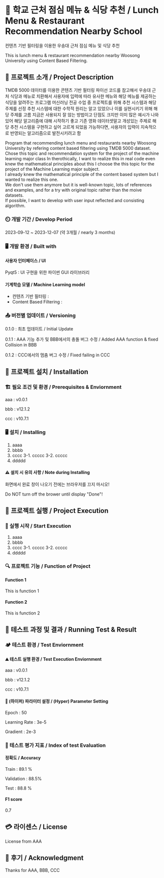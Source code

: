 # 📛  학교 근처 점심 메뉴 & 식당 추천  / Lunch Menu & Restaurant Recommendation Nearby School
컨텐츠 기반 필터링을 이용한 우송대 근처 점심 메뉴 및 식당 추천

 This is lunch menu & restaurant recommendation nearby Woosong University using Content Based Filtering.

## 🧾 프로젝트 소개 / Project Description
TMDB 5000 데이터를 이용한 콘텐츠 기반 필터링 파이선 코드를 참고해서 우송대 근처 식당과 메뉴로 치환해서 사용자에 입력에 따라 유사한 메뉴와 해당 메뉴를 제공하는 식당을 알려주는 프로그램
머신러닝 전공 수업 중 프로젝트를 위해 추천 시스템과 해당 주제를 선정
추천 시스템에 대한 수학적 원리는 알고 있었으나 이를 실현시키기 위해 해당 주제를 고름
지금은 사용되지 잘 않는 방법이고 단점도 크지만 이미 많은 예시가 나와 있어 해당 알고리즘에 대해 시작하기 좋고 기존 영화 데이터셋말고 개성있는 주제로 해당 추천 시스템을 구현하고 싶어 고르게 되었음
가능하다면, 사용자의 입력이 지속적으로 반영되는 알고리즘으로 발전시키려고 함

Program that recommending lunch menu and restaurants nearby Woosong University by refering content based filtering using TMDB 5000 dataset. Chose this topic and recommendation system for the project of the machine learning major class
In therothically, I want to realize this in real code even knew the mathematical principles about this
I choose the this topic for the project of the Machine Learning major subject.  
I already knew the mathematical principle of the content based system but I wanted to realize this one.  
We don't use them anymore but it is well-known topic, lots of references and examples, and for a try with original topic rather than the moive datasets.  
If possible, I want to develop with user input reflected and consisting algorithm.  

### ⏲️ 개발 기간 / Develop Period
 2023-09-12 ~ 2023-12-07 (약 3개월 / nearly 3 months)

### 🖥️ 개발 환경 / Built with
#### 사용자 인터페이스 / UI
 Pyqt5 : UI 구현을 위한 파이썬 GUI 라이브러리

#### 기계학습 모델 / Machine Learning model
 
+ 컨텐츠 기반 필터링 : 
+ Content Based Filtering :

### 📤 버전별 업데이트 / Versioning
0.1.0 : 최초 업데이트 / Initial Update


0.1.1 : AAA 기능 추가 및 BBB에서의 충돌 버그 수정 / Added AAA function & fixed Collision in BBB


0.1.2 : CCC에서의 멈춤 버그 수정 / Fixed failing in CCC

## 🔌 프로젝트 설치 /  Installation
### 🏗️ 필요 조건 및 환경 / Prerequisites & Enviornment
aaa : v0.0.1


bbb : v12.1.2


ccc : v10.7.1

### 🖥️ 설치 / Installing
1. aaaa
2. bbbb
3. cccc
3-1. ccccc
3-2. ccccc
4. ddddd

#### ⚠️ 설치 시 유의 사항 / Note during Installing
화면에서 완료 창이 나오기 전에는 브라우저를 끄지 마시오!

Do NOT turn off the brower until display "Done"!

## 🏁 프로젝트 실행 / Project Execution
### 📣 실행 시작 / Start Execution
1. aaaa
2. bbbb
3. cccc
3-1. ccccc
3-2. ccccc
4. ddddd

### 🔍 프로젝트 기능 / Function of Project
#### Function 1
This is function 1

#### Function 2
This is function 2

## 📝 테스트 과정 및 결과 / Running Test & Result
### 🏕️ 테스트 환경 / Test Enviornment
#### ⛰️ 테스트 실행 환경 / Test Execution Enviornment
aaa : v0.0.1

bbb : v12.1.2

ccc : v10.7.1

#### 📌 (하이퍼) 파라미터 설정 / (Hyper) Parameter Setting
Epoch : 50


Learning Rate : 3e-5


Gradient : 2e-3

### 📐 테스트 평가 지표 / Index of test Evaluation 
#### 정확도 / Accuracy
Train : 89.1 %


Validation : 88.5%


Test : 88.8 %

#### F1 score
0.7

## 💳 라이센스 / License
License from AAA

## 🙇 후기 / Acknowledgment
Thanks for AAA, BBB, CCC


